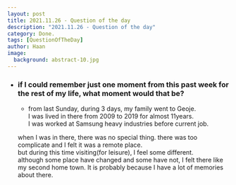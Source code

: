 ```yaml
---
layout: post
title: 2021.11.26 - Question of the day
description: "2021.11.26 - Question of the day" 
category: Done.
tags: [QuestionOfTheDay]
author: Haan
image:
  background: abstract-10.jpg
---
```


* ### if I could remember just one moment from this past week for the rest of my life, what moment would that be?

  * from last Sunday, during 3 days, my family went to Geoje.  
  I was lived in there from 2009 to 2019 for almost 11years.   
  I was worked at Samsung heavy industries before current job.   
     
  when I was in there, there was no special thing. there was too complicate and I felt it was a remote place.    
  but during this time visiting(for leisure), I feel some different.     
  although some place have changed and some have not, I felt there like my second home town. It is probably because I have a lot of memories about there. 